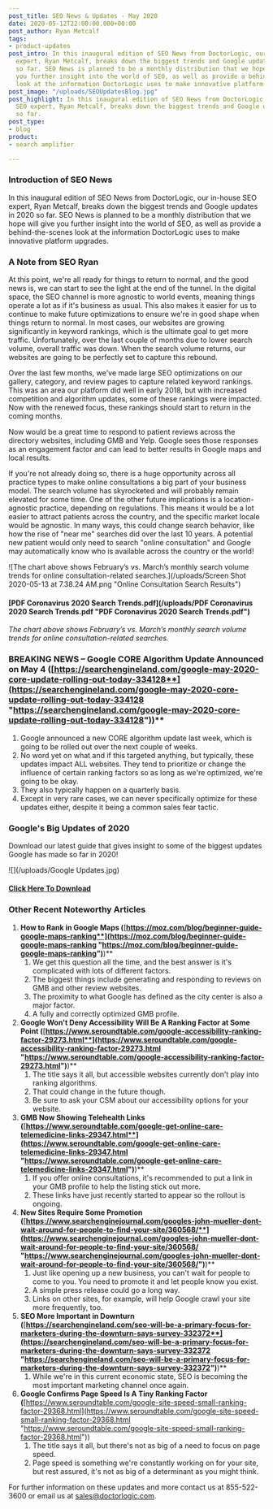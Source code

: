 ```yaml
---
post_title: SEO News & Updates - May 2020
date: 2020-05-12T22:00:00.000+00:00
post_author: Ryan Metcalf
tags:
- product-updates
post_intro: In this inaugural edition of SEO News from DoctorLogic, our in-house SEO
  expert, Ryan Metcalf, breaks down the biggest trends and Google updates in 2020
  so far. SEO News is planned to be a monthly distribution that we hope will give
  you further insight into the world of SEO, as well as provide a behind-the-scenes
  look at the information DoctorLogic uses to make innovative platform upgrades.
post_image: "/uploads/SEOUpdatesBlog.jpg"
post_highlight: In this inaugural edition of SEO News from DoctorLogic, our in-house
  SEO expert, Ryan Metcalf, breaks down the biggest trends and Google updates in 2020
  so far.
post_type:
- blog
product:
- search amplifier

---
```

### **Introduction of SEO News**

In this inaugural edition of SEO News from DoctorLogic, our in-house SEO expert, Ryan Metcalf, breaks down the biggest trends and Google updates in 2020 so far. SEO News is planned to be a monthly distribution that we hope will give you further insight into the world of SEO, as well as provide a behind-the-scenes look at the information DoctorLogic uses to make innovative platform upgrades.

### **A Note from SEO Ryan**

At this point, we're all ready for things to return to normal, and the good news is, we can start to see the light at the end of the tunnel. In the digital space, the SEO channel is more agnostic to world events, meaning things operate a lot as if it's business as usual. This also makes it easier for us to continue to make future optimizations to ensure we're in good shape when things return to normal. In most cases, our websites are growing significantly in keyword rankings, which is the ultimate goal to get more traffic. Unfortunately, over the last couple of months due to lower search volume, overall traffic was down. When the search volume returns, our websites are going to be perfectly set to capture this rebound.

Over the last few months, we've made large SEO optimizations on our gallery, category, and review pages to capture related keyword rankings. This was an area our platform did well in early 2018, but with increased competition and algorithm updates, some of these rankings were impacted. Now with the renewed focus, these rankings should start to return in the coming months.

Now would be a great time to respond to patient reviews across the directory websites, including GMB and Yelp. Google sees those responses as an engagement factor and can lead to better results in Google maps and local results.

If you're not already doing so, there is a huge opportunity across all practice types to make online consultations a big part of your business model. The search volume has skyrocketed and will probably remain elevated for some time. One of the other future implications is a location-agnostic practice, depending on regulations. This means it would be a lot easier to attract patients across the country, and the specific market locale would be agnostic. In many ways, this could change search behavior, like how the rise of "near me" searches did over the last 10 years. A potential new patient would only need to search "online consultation" and Google may automatically know who is available across the country or the world!

![The chart above shows February’s vs. March’s monthly search volume trends for online consultation-related searches.](/uploads/Screen Shot 2020-05-13 at 7.38.24 AM.png "Online Consultation Search Results")

#### [PDF Coronavirus 2020 Search Trends.pdf](/uploads/PDF Coronavirus 2020 Search Trends.pdf "PDF Coronavirus 2020 Search Trends.pdf")

_The chart above shows February’s vs. March’s monthly search volume trends for online consultation-related searches._

### **BREAKING NEWS – Google CORE Algorithm Update Announced on May 4 (**[**https://searchengineland.com/google-may-2020-core-update-rolling-out-today-334128**](https://searchengineland.com/google-may-2020-core-update-rolling-out-today-334128 "https://searchengineland.com/google-may-2020-core-update-rolling-out-today-334128")**)**

1. Google announced a new CORE algorithm update last week, which is going to be rolled out over the next couple of weeks.
2. No word yet on what and if this targeted anything, but typically, these updates impact ALL websites. They tend to prioritize or change the influence of certain ranking factors so as long as we're optimized, we're going to be okay.
3. They also typically happen on a quarterly basis.
4. Except in very rare cases, we can never specifically optimize for these updates either, despite it being a common sales fear tactic.

### **Google's Big Updates of 2020**

Download our latest guide that gives insight to some of the biggest updates Google has made so far in 2020!

![](/uploads/Google Updates.jpg)

#### [Click Here To Download](/assets/dl-google-updates.pdf "Google Update Download")

### **Other Recent Noteworthy Articles**

1. **How to Rank in Google Maps (**[**https://moz.com/blog/beginner-guide-google-maps-ranking**](https://moz.com/blog/beginner-guide-google-maps-ranking "https://moz.com/blog/beginner-guide-google-maps-ranking")**)**
   1. We get this question all the time, and the best answer is it's complicated with lots of different factors.
   2. The biggest things include generating and responding to reviews on GMB and other review websites.
   3. The proximity to what Google has defined as the city center is also a major factor.
   4. A fully and correctly optimized GMB profile.
2. **Google Won't Deny Accessibility Will Be A Ranking Factor at Some Point (**[**https://www.seroundtable.com/google-accessibility-ranking-factor-29273.html**](https://www.seroundtable.com/google-accessibility-ranking-factor-29273.html "https://www.seroundtable.com/google-accessibility-ranking-factor-29273.html")**)**
   1. The title says it all, but accessible websites currently don't play into ranking algorithms.
   2. That could change in the future though.
   3. Be sure to ask your CSM about our accessibility options for your website.
3. **GMB Now Showing Telehealth Links (**[**https://www.seroundtable.com/google-get-online-care-telemedicine-links-29347.html**](https://www.seroundtable.com/google-get-online-care-telemedicine-links-29347.html "https://www.seroundtable.com/google-get-online-care-telemedicine-links-29347.html")**)**
   1. If you offer online consultations, it's recommended to put a link in your GMB profile to help the listing stick out more.
   2. These links have just recently started to appear so the rollout is ongoing.
4. **New Sites Require Some Promotion (**[**https://www.searchenginejournal.com/googles-john-mueller-dont-wait-around-for-people-to-find-your-site/360568/**](https://www.searchenginejournal.com/googles-john-mueller-dont-wait-around-for-people-to-find-your-site/360568/ "https://www.searchenginejournal.com/googles-john-mueller-dont-wait-around-for-people-to-find-your-site/360568/")**)**
   1. Just like opening up a new business, you can't wait for people to come to you. You need to promote it and let people know you exist.
   2. A simple press release could go a long way.
   3. Links on other sites, for example, will help Google crawl your site more frequently, too.
5. **SEO More Important in Downturn (**[**https://searchengineland.com/seo-will-be-a-primary-focus-for-marketers-during-the-downturn-says-survey-332372**](https://searchengineland.com/seo-will-be-a-primary-focus-for-marketers-during-the-downturn-says-survey-332372 "https://searchengineland.com/seo-will-be-a-primary-focus-for-marketers-during-the-downturn-says-survey-332372")**)**
   1. While we're in this current economic state, SEO is becoming the most important marketing channel once again.
6. **Google Confirms Page Speed Is A Tiny Ranking Factor (**[https://www.seroundtable.com/google-site-speed-small-ranking-factor-29368.html](https://www.seroundtable.com/google-site-speed-small-ranking-factor-29368.html "https://www.seroundtable.com/google-site-speed-small-ranking-factor-29368.html"))
   1. The title says it all, but there's not as big of a need to focus on page speed.
   2. Page speed is something we're constantly working on for your site, but rest assured, it's not as big of a determinant as you might think.

For further information on these updates and more contact us at 855-522-3600 or email us at [sales@doctorlogic.com](https://doctorlogic.com/blog/2020-03-18-how-doctors-should-respond-leads.html).